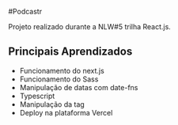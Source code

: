 #Podcastr

Projeto realizado durante a NLW#5 trilha React.js.

## Principais Aprendizados
 - Funcionamento do next.js
 - Funcionamento do Sass
 - Manipulação de datas com date-fns
 - Typescript
 - Manipulação da tag <audio>
 - Deploy na plataforma Vercel
